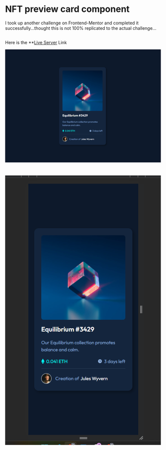 # NFT preview card component
I took up another challenge on Frontend-Mentor and completed it successfully...thought this is not 100% replicated to the actual challenge...
##
Here is the **[Live Server](http://127.0.0.1:5500/nft-preview-card-component-main/nft-preview-card-component-main/index.html) Link

![desktop image](./images/Screenshot%202023-10-23%20213017.png)

# 

![mobile image](./images/Screenshot%202023-10-23%20213006.png)
